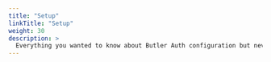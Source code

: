 ```yaml
---
title: "Setup"
linkTitle: "Setup"
weight: 30
description: >
  Everything you wanted to know about Butler Auth configuration but never dared to ask.
---
```

